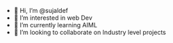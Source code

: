 - 👋 Hi, I’m @sujaldef
- 👀 I’m interested in web Dev 
- 🌱 I’m currently learning AIML
- 💞️ I’m looking to collaborate on Industry level projects
